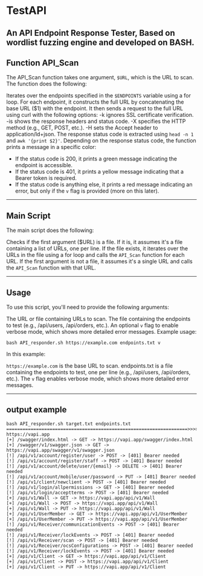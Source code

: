 # TestAPI

An API Endpoint Response Tester, Based on wordlist fuzzing engine and developed on BASH.
---

## Function API_Scan

The API_Scan function takes one argument, `$URL`, which is the URL to scan. The function does the following:

Iterates over the endpoints specified in the `$ENDPOINTS` variable using a for loop.
For each endpoint, it constructs the full URL by concatenating the base URL ($1) with the endpoint.
It then sends a request to the full URL using curl with the following options:
-k ignores SSL certificate verification.
-is shows the response headers and status code.
-X specifies the HTTP method (e.g., GET, POST, etc.).
-H sets the Accept header to application/ld+json.
The response status code is extracted using `head -n 1` and `awk '{print $2}'`.
Depending on the response status code, the function prints a message in a specific color:
- If the status code is 200, it prints a green message indicating the endpoint is accessible.
- If the status code is 401, it prints a yellow message indicating that a Bearer token is required.
- If the status code is anything else, it prints a red message indicating an error, but only if the `v` flag is provided (more on this later).

---

## Main Script

The main script does the following:

Checks if the first argument ($URL) is a file. If it is, it assumes it's a file containing a list of URLs, one per line.
If the file exists, it iterates over the URLs in the file using a for loop and calls the `API_Scan` function for each URL.
If the first argument is not a file, it assumes it's a single URL and calls the `API_Scan` function with that URL.

---

## Usage

To use this script, you'll need to provide the following arguments:

The URL or file containing URLs to scan.
The file containing the endpoints to test (e.g., /api/users, /api/orders, etc.).
An optional `v` flag to enable verbose mode, which shows more detailed error messages.
Example usage:

```
bash API_responder.sh https://example.com endpoints.txt v
```

In this example:

`https://example.com` is the base URL to scan.
endpoints.txt is a file containing the endpoints to test, one per line (e.g., /api/users, /api/orders, etc.).
The `v` flag enables verbose mode, which shows more detailed error messages.

---

## output example

```
bash API_responder.sh target.txt endpoints.txt
===================================================================>>>> https://vapi.app
[+] /swagger/index.html -> GET -> https://vapi.app/swagger/index.html
[+] /swagger/v1/swagger.json -> GET -> https://vapi.app/swagger/v1/swagger.json
[!] /api/v1/account/register/user -> POST -> [401] Bearer needed
[!] /api/v1/account/register/staff -> POST -> [401] Bearer needed
[!] /api/v1/account/delete/user/{email} -> DELETE -> [401] Bearer needed
[!] /api/v1/account/mobile/user/password -> PUT -> [401] Bearer needed
[!] /api/v1/client/newclient -> POST -> [401] Bearer needed
[!] /api/v1/login/allpermissions -> GET -> [401] Bearer needed
[!] /api/v1/login/acceptterms -> POST -> [401] Bearer needed
[+] /api/v1/Wall -> GET -> https://vapi.app/api/v1/Wall
[+] /api/v1/Wall -> POST -> https://vapi.app/api/v1/Wall
[+] /api/v1/Wall -> PUT -> https://vapi.app/api/v1/Wall
[+] /api/v1/UserMember -> GET -> https://vapi.app/api/v1/UserMember
[+] /api/v1/UserMember -> PUT -> https://vapi.app/api/v1/UserMember
[!] /api/v1/Receiver/communicationEvents -> POST -> [401] Bearer needed
[!] /api/v1/Receiver/lockEvents -> POST -> [401] Bearer needed
[!] /api/v1/Receiver/scan -> POST -> [401] Bearer needed
[!] /api/v1/Receiver/ocsConfigurations -> POST -> [401] Bearer needed
[!] /api/v1/Receiver/lockEvents -> POST -> [401] Bearer needed
[+] /api/v1/Client -> GET -> https://vapi.app/api/v1/Client
[+] /api/v1/Client -> POST -> https://vapi.app/api/v1/Client
[+] /api/v1/Client -> PUT -> https://vapi.app/api/v1/Client
```
